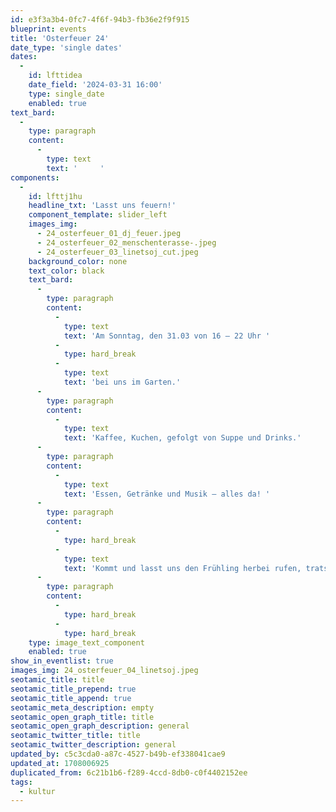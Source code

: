 ```yaml
---
id: e3f3a3b4-0fc7-4f6f-94b3-fb36e2f9f915
blueprint: events
title: 'Osterfeuer 24'
date_type: 'single dates'
dates:
  -
    id: lfttidea
    date_field: '2024-03-31 16:00'
    type: single_date
    enabled: true
text_bard:
  -
    type: paragraph
    content:
      -
        type: text
        text: '     '
components:
  -
    id: lfttj1hu
    headline_txt: 'Lasst uns feuern!'
    component_template: slider_left
    images_img:
      - 24_osterfeuer_01_dj_feuer.jpeg
      - 24_osterfeuer_02_menschenterasse-.jpeg
      - 24_osterfeuer_03_linetsoj_cut.jpeg
    background_color: none
    text_color: black
    text_bard:
      -
        type: paragraph
        content:
          -
            type: text
            text: 'Am Sonntag, den 31.03 von 16 – 22 Uhr '
          -
            type: hard_break
          -
            type: text
            text: 'bei uns im Garten.'
      -
        type: paragraph
        content:
          -
            type: text
            text: 'Kaffee, Kuchen, gefolgt von Suppe und Drinks.'
      -
        type: paragraph
        content:
          -
            type: text
            text: 'Essen, Getränke und Musik – alles da! '
      -
        type: paragraph
        content:
          -
            type: hard_break
          -
            type: text
            text: 'Kommt und lasst uns den Frühling herbei rufen, tratschen, tanzen und am Feuer wärmen.'
      -
        type: paragraph
        content:
          -
            type: hard_break
          -
            type: hard_break
    type: image_text_component
    enabled: true
show_in_eventlist: true
images_img: 24_osterfeuer_04_linetsoj.jpeg
seotamic_title: title
seotamic_title_prepend: true
seotamic_title_append: true
seotamic_meta_description: empty
seotamic_open_graph_title: title
seotamic_open_graph_description: general
seotamic_twitter_title: title
seotamic_twitter_description: general
updated_by: c5c3cda0-a87c-4527-b49b-ef338041cae9
updated_at: 1708006925
duplicated_from: 6c21b1b6-f289-4ccd-8db0-c0f4402152ee
tags:
  - kultur
---
```

